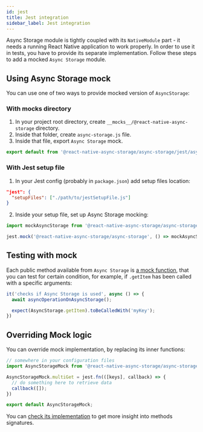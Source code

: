 ```yaml
---
id: jest
title: Jest integration
sidebar_label: Jest integration
---
```



Async Storage module is tightly coupled with its `NativeModule` part - it needs a running React Native application to work properly. In order to use it in tests, you have to provide its separate implementation. Follow these steps to add a mocked `Async Storage` module.

## Using Async Storage mock

You can use one of two ways to provide mocked version of `AsyncStorage`:

### With __mocks__ directory

1. In your project root directory, create `__mocks__/@react-native-async-storage` directory.
2. Inside that folder, create `async-storage.js` file.
3. Inside that file, export `Async Storage` mock.

```javascript
export default from '@react-native-async-storage/async-storage/jest/async-storage-mock'
```

### With Jest setup file

1. In your Jest config (probably in `package.json`) add setup files location:

```json
"jest": {
  "setupFiles": ["./path/to/jestSetupFile.js"]
}
```

2. Inside your setup file, set up Async Storage mocking:

```javascript
import mockAsyncStorage from '@react-native-async-storage/async-storage/jest/async-storage-mock';

jest.mock('@react-native-async-storage/async-storage', () => mockAsyncStorage);
```
## Testing with mock

Each public method available from `Async Storage` is [a mock function](https://jestjs.io/docs/en/mock-functions), that you can test for certain condition, for example, if `.getItem` has been called with a specific arguments:

```javascript
it('checks if Async Storage is used', async () => {
  await asyncOperationOnAsyncStorage();

  expect(AsyncStorage.getItem).toBeCalledWith('myKey');
})
```

## Overriding Mock logic

You can override mock implementation, by replacing its inner functions:

```javascript
// somewhere in your configuration files
import AsyncStorageMock from '@react-native-async-storage/async-storage/jest/async-storage-mock';

AsyncStorageMock.multiGet = jest.fn(([keys], callback) => {
  // do something here to retrieve data
  callback([]);
})

export default AsyncStorageMock;
```

You can [check its implementation](https://github.com/react-native-community/async-storage/blob/master/jest/async-storage-mock.js) to get more insight into methods signatures.
